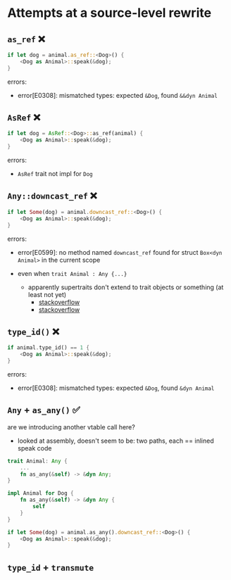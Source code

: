 # Attempts at a source-level rewrite

## `as_ref` ❌

```rust
if let dog = animal.as_ref::<Dog>() {
    <Dog as Animal>::speak(&dog);
}
```

errors: 

- error[E0308]: mismatched types: expected `&Dog`, found `&&dyn Animal`

## `AsRef` ❌

```rust
if let dog = AsRef::<Dog>::as_ref(animal) {
    <Dog as Animal>::speak(&dog);
}
```

errors:

- `AsRef` trait not impl for `Dog`

## `Any::downcast_ref` ❌

```rust
if let Some(dog) = animal.downcast_ref::<Dog>() {
    <Dog as Animal>::speak(&dog);
}
```

errors:

- error[E0599]: no method named `downcast_ref` found for struct `Box<dyn Animal>` in the current scope

- even when `trait Animal : Any {...}`
    - apparently supertraits don't extend to trait objects or something (at
      least not yet)
      - [stackoverflow](https://stackoverflow.com/questions/33687447/how-to-get-a-reference-to-a-concrete-type-from-a-trait-object)
      - [stackoverflow](https://stackoverflow.com/questions/26126683/how-to-match-trait-implementors)

## `type_id()` ❌

```rust
if animal.type_id() == 1 {
    <Dog as Animal>::speak(&dog);
}
```

errors:

- error[E0308]: mismatched types: expected `&Dog`, found `&dyn Animal`

## `Any` + `as_any()` ✅

are we introducing another vtable call here?
- looked at assembly, doesn't seem to be: two paths, each == inlined speak code

```rust
trait Animal: Any {
    ...
    fn as_any(&self) -> &dyn Any;
}

impl Animal for Dog {
    fn as_any(&self) -> &dyn Any {
        self
    }
}

if let Some(dog) = animal.as_any().downcast_ref::<Dog>() {
    <Dog as Animal>::speak(&dog);
}
```

## `type_id` + `transmute` 

